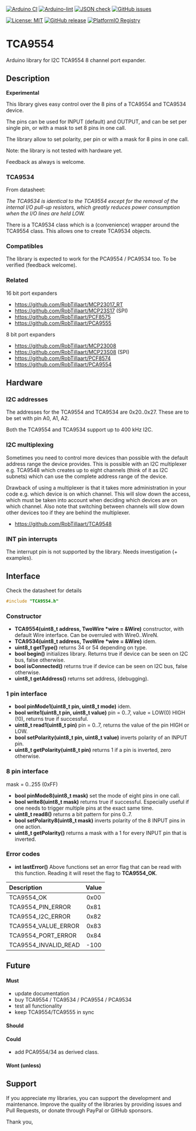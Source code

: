 
[![Arduino CI](https://github.com/RobTillaart/TCA9554/workflows/Arduino%20CI/badge.svg)](https://github.com/marketplace/actions/arduino_ci)
[![Arduino-lint](https://github.com/RobTillaart/TCA9554/actions/workflows/arduino-lint.yml/badge.svg)](https://github.com/RobTillaart/TCA9554/actions/workflows/arduino-lint.yml)
[![JSON check](https://github.com/RobTillaart/TCA9554/actions/workflows/jsoncheck.yml/badge.svg)](https://github.com/RobTillaart/TCA9554/actions/workflows/jsoncheck.yml)
[![GitHub issues](https://img.shields.io/github/issues/RobTillaart/TCA9554.svg)](https://github.com/RobTillaart/TCA9554/issues)

[![License: MIT](https://img.shields.io/badge/license-MIT-green.svg)](https://github.com/RobTillaart/TCA9554/blob/master/LICENSE)
[![GitHub release](https://img.shields.io/github/release/RobTillaart/TCA9554.svg?maxAge=3600)](https://github.com/RobTillaart/TCA9554/releases)
[![PlatformIO Registry](https://badges.registry.platformio.org/packages/robtillaart/library/TCA9554.svg)](https://registry.platformio.org/libraries/robtillaart/TCA9554)


# TCA9554

Arduino library for I2C TCA9554 8 channel port expander.


## Description

**Experimental**

This library gives easy control over the 8 pins of a TCA9554 and TCA9534 device.

The pins can be used for INPUT (default) and OUTPUT, and can be set per single pin, 
or with a mask to set 8 pins in one call.

The library allow to set polarity, per pin or with a mask for 8 pins in one call.

Note: the library is not tested with hardware yet.

Feedback as always is welcome.


### TCA9534

From datasheet:

_The TCA9534 is identical to the TCA9554 except for the removal of the internal I/O 
pull-up resistors, which greatly reduces power consumption when the I/O lines are held LOW._

There is a TCA9534 class which is a (convenience) wrapper around the TCA9554 class. 
This allows one to create TCA9534 objects. 


### Compatibles

The library is expected to work for the PCA9554 / PCA9534 too. To be verified (feedback welcome).


### Related

16 bit port expanders

- https://github.com/RobTillaart/MCP23017_RT
- https://github.com/RobTillaart/MCP23S17  (SPI)
- https://github.com/RobTillaart/PCF8575
- https://github.com/RobTillaart/PCA9555

8 bit port expanders

- https://github.com/RobTillaart/MCP23008
- https://github.com/RobTillaart/MCP23S08  (SPI)
- https://github.com/RobTillaart/PCF8574
- https://github.com/RobTillaart/PCA9554


## Hardware

### I2C addresses

The addresses for the TCA9554 and TCA9534 are 0x20..0x27.
These are to be set with pin A0, A1, A2.

Both the TCA9554 and TCA9534 support up to 400 kHz I2C.


### I2C multiplexing

Sometimes you need to control more devices than possible with the default
address range the device provides.
This is possible with an I2C multiplexer e.g. TCA9548 which creates up 
to eight channels (think of it as I2C subnets) which can use the complete 
address range of the device. 

Drawback of using a multiplexer is that it takes more administration in 
your code e.g. which device is on which channel. 
This will slow down the access, which must be taken into account when
deciding which devices are on which channel.
Also note that switching between channels will slow down other devices 
too if they are behind the multiplexer.

- https://github.com/RobTillaart/TCA9548


### INT pin interrupts

The interrupt pin is not supported by the library.
Needs investigation (+ examples).


## Interface

Check the datasheet for details

```cpp
#include "TCA9554.h"
```

### Constructor

- **TCA9554(uint8_t address, TwoWire \*wire = &Wire)** constructor, with default Wire interface. 
Can be overruled with Wire0..WireN.
- **TCA9534(uint8_t address, TwoWire \*wire = &Wire)** idem.
- **uint8_t getType()** returns 34 or 54 depending on type.
- **bool begin()** initializes library.
Returns true if device can be seen on I2C bus, false otherwise.
- **bool isConnected()** returns true if device can be seen on I2C bus, false otherwise.
- **uint8_t getAddress()** returns set address, (debugging).


### 1 pin interface

- **bool pinMode1(uint8_t pin, uint8_t mode)** idem.
- **bool write1(uint8_t pin, uint8_t value)** pin = 0..7, value = LOW(0) HIGH (!0), returns true if successful.
- **uint8_t read1(uint8_t pin)** pin = 0..7, returns the value of the pin HIGH or LOW.
- **bool setPolarity(uint8_t pin, uint8_t value)** inverts polarity of an INPUT pin.
- **uint8_t getPolarity(uint8_t pin)** returns 1 if a pin is inverted, zero otherwise.


### 8 pin interface

mask = 0..255 (0xFF)

- **bool pinMode8(uint8_t mask)** set the mode of eight pins in one call.
- **bool write8(uint8_t mask)** returns true if successful. 
Especially useful if one needs to trigger multiple pins at the exact same time.
- **uint8_t read8()** returns a bit pattern for pins 0..7.
- **bool setPolarity8(uint8_t mask)** inverts polarity of the 8 INPUT pins in one action.
- **uint8_t getPolarity()** returns a mask with a 1 for every INPUT pin that is inverted.


### Error codes

- **int lastError()** Above functions set an error flag that can be read with this function. 
Reading it will reset the flag to **TCA9554_OK**.

|  Description           |  Value  |
|:-----------------------|:-------:|
|  TCA9554_OK            |  0x00   |
|  TCA9554_PIN_ERROR     |  0x81   |
|  TCA9554_I2C_ERROR     |  0x82   |
|  TCA9554_VALUE_ERROR   |  0x83   |
|  TCA9554_PORT_ERROR    |  0x84   |
|  TCA9554_INVALID_READ  |  -100   |


## Future

#### Must

- update documentation
- buy TCA9554 / TCA9534 / PCA9554 / PCA9534
- test all functionality
- keep TCA9554/TCA9555 in sync

#### Should


#### Could

- add PCA9554/34 as derived class.


#### Wont (unless)


## Support

If you appreciate my libraries, you can support the development and maintenance.
Improve the quality of the libraries by providing issues and Pull Requests, or
donate through PayPal or GitHub sponsors.

Thank you,

